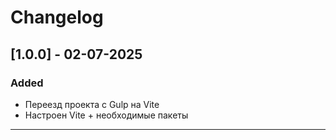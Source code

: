 # Changelog

## [1.0.0] - 02-07-2025

### Added

- Переезд проекта с Gulp на Vite
- Настроен Vite + необходимые пакеты

---
